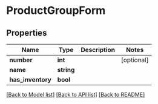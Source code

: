 # ProductGroupForm

## Properties
Name | Type | Description | Notes
------------ | ------------- | ------------- | -------------
**number** | **int** |  | [optional] 
**name** | **string** |  | 
**has_inventory** | **bool** |  | 

[[Back to Model list]](../README.md#documentation-for-models) [[Back to API list]](../README.md#documentation-for-api-endpoints) [[Back to README]](../README.md)


